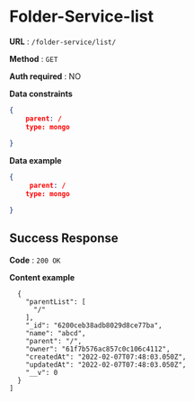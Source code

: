 # Folder-Service-list

**URL** : `/folder-service/list/`

**Method** : `GET`

**Auth required** : NO

**Data constraints**

```json
{
    parent: /
    type: mongo
    
}
```
**Data example**

```json
{
     parent: /
    type: mongo

}
```

## Success Response

**Code** : `200 OK`

**Content example**

```json[
  {
    "parentList": [
      "/"
    ],
    "_id": "6200ceb38adb8029d8ce77ba",
    "name": "abcd",
    "parent": "/",
    "owner": "61f7b576ac857c0c106c4112",
    "createdAt": "2022-02-07T07:48:03.050Z",
    "updatedAt": "2022-02-07T07:48:03.050Z",
    "__v": 0
  }
]
```

